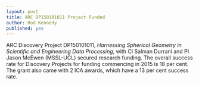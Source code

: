 ```yaml
---
layout: post
title: ARC DP150101011 Project Funded
author: Rod Kennedy
published: yes
---
```


ARC Discovery Project DP150101011, *Harnessing Spherical Geometry in Scientific and Engineering Data Processing*, with CI Salman Durrani and PI Jason McEwen (MSSL-UCL) secured research funding. The overall success rate for Discovery Projects for funding commencing in 2015 is 18 per cent.  The grant also came with 2 ICA awards, which have a 13 per cent success rate.

